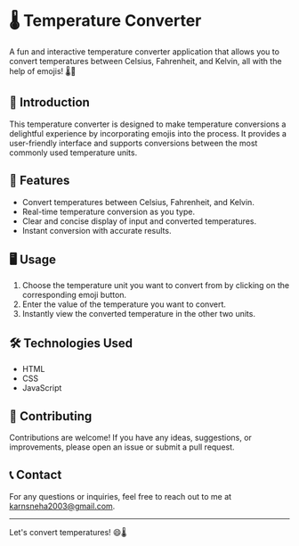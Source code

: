 # 🌡️ Temperature Converter 

A fun and interactive temperature converter application that allows you to convert temperatures between Celsius, Fahrenheit, and Kelvin, all with the help of emojis! 🌡️💪

## 📖 Introduction

This temperature converter is designed to make temperature conversions a delightful experience by incorporating emojis into the process. It provides a user-friendly interface and supports conversions between the most commonly used temperature units.

## 🚀 Features

- Convert temperatures between Celsius, Fahrenheit, and Kelvin.
- Real-time temperature conversion as you type.
- Clear and concise display of input and converted temperatures.
- Instant conversion with accurate results.

## 🖥️ Usage

1. Choose the temperature unit you want to convert from by clicking on the corresponding emoji button.
2. Enter the value of the temperature you want to convert.
3. Instantly view the converted temperature in the other two units.

## 🛠️ Technologies Used

- HTML
- CSS
- JavaScript

## 🤝 Contributing

Contributions are welcome! If you have any ideas, suggestions, or improvements, please open an issue or submit a pull request.

## 📞 Contact

For any questions or inquiries, feel free to reach out to me at karnsneha2003@gmail.com.

---

Let's convert temperatures! 😄🌡️
